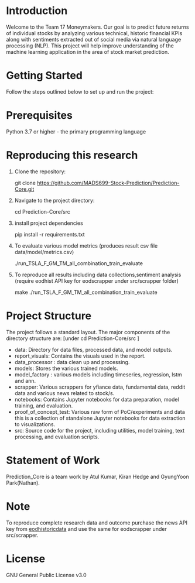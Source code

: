 # Introduction

Welcome to the Team 17 Moneymakers. Our goal is to predict future returns of individual stocks by analyzing various technical, historic financial KPIs along with sentiments extracted out of social media via natural language processing (NLP). This project will help improve understanding of the machine learning application in the area of stock market prediction.

# Getting Started

Follow the steps outlined below to set up and run the project:

# Prerequisites

Python 3.7 or higher - the primary programming language

# Reproducing this research

1. Clone the repository:

    git clone https://github.com/MADS699-Stock-Prediction/Prediction-Core.git

2. Navigate to the project directory:
   
    cd Prediction-Core/src

4. install project dependencies

    pip install -r requirements.txt

5. To evaluate various model metrics (produces result csv file data/model/metrics.csv)
  
   ./run_TSLA_F_GM_TM_all_combination_train_evaluate
   
6. To reproduce all results including data collections,sentiment analysis (require eodhist API key for eodscrapper under src/scrapper folder)

     make
   ./run_TSLA_F_GM_TM_all_combination_train_evaluate
   
# Project Structure
The project follows a standard layout. The major components of the directory structure are:
[under cd Prediction-Core/src  ] 

- data: Directory for data files, processed data, and model outputs.
- report_visuals: Contains the visuals used in the report. 
- data_processor : data clean up and processing. 
- models: Stores the various trained models.
- model_factory : various models including timeseries, regression, lstm and ann.
- scrapper: Various scrappers for yfiance data, fundamental data, reddit data and various news related to stock/s.
- notebooks: Contains Jupyter notebooks for data preparation, model training, and evaluation.
- proof_of_concept_test: Various raw form of PoC/experiments and data this is a collection of standalone Jupyter notebooks for data extraction to visualizations.
- src: Source code for the project, including utilities, model training, text processing, and evaluation scripts.

# Statement of Work
Prediction_Core is a team work by Atul Kumar, Kiran Hedge and GyungYoon Park(Nathan).
# Note
To reproduce complete research data and outcome purchase the news API key from [eodhistoricdata](https://eodhd.com/) 
and use the same for eodscrapper under src/scrapper.

# License

GNU General Public License v3.0


